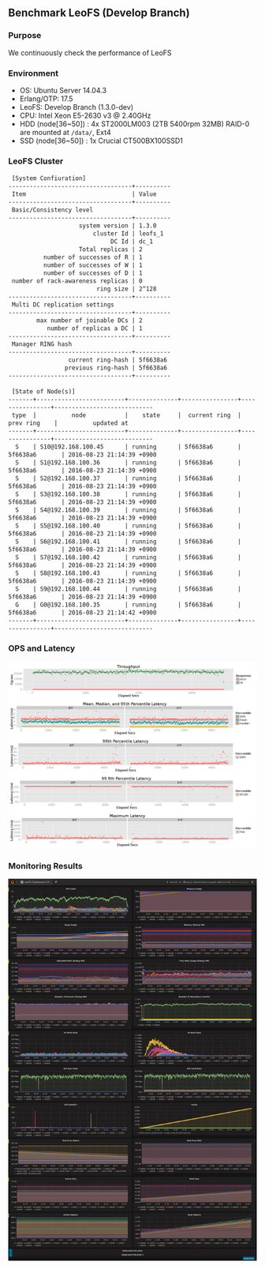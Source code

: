 ## Benchmark LeoFS (Develop Branch)

### Purpose
We continuously check the performance of LeoFS

### Environment
* OS: Ubuntu Server 14.04.3
* Erlang/OTP: 17.5
* LeoFS: Develop Branch (1.3.0-dev)
* CPU: Intel Xeon E5-2630 v3 @ 2.40GHz
* HDD (node[36~50]) : 4x ST2000LM003 (2TB 5400rpm 32MB) RAID-0 are mounted at `/data/`, Ext4
* SSD (node[36~50]) : 1x Crucial CT500BX100SSD1

### LeoFS Cluster
```
 [System Confiuration]
-----------------------------------+----------
 Item                              | Value    
-----------------------------------+----------
 Basic/Consistency level
-----------------------------------+----------
                    system version | 1.3.0
                        cluster Id | leofs_1
                             DC Id | dc_1
                    Total replicas | 2
          number of successes of R | 1
          number of successes of W | 1
          number of successes of D | 1
 number of rack-awareness replicas | 0
                         ring size | 2^128
-----------------------------------+----------
 Multi DC replication settings
-----------------------------------+----------
        max number of joinable DCs | 2
           number of replicas a DC | 1
-----------------------------------+----------
 Manager RING hash
-----------------------------------+----------
                 current ring-hash | 5f6638a6
                previous ring-hash | 5f6638a6
-----------------------------------+----------

 [State of Node(s)]
-------+-------------------------+--------------+----------------+----------------+----------------------------
 type  |          node           |    state     |  current ring  |   prev ring    |          updated at         
-------+-------------------------+--------------+----------------+----------------+----------------------------
  S    | S10@192.168.100.45      | running      | 5f6638a6       | 5f6638a6       | 2016-08-23 21:14:39 +0900
  S    | S1@192.168.100.36       | running      | 5f6638a6       | 5f6638a6       | 2016-08-23 21:14:39 +0900
  S    | S2@192.168.100.37       | running      | 5f6638a6       | 5f6638a6       | 2016-08-23 21:14:39 +0900
  S    | S3@192.168.100.38       | running      | 5f6638a6       | 5f6638a6       | 2016-08-23 21:14:39 +0900
  S    | S4@192.168.100.39       | running      | 5f6638a6       | 5f6638a6       | 2016-08-23 21:14:39 +0900
  S    | S5@192.168.100.40       | running      | 5f6638a6       | 5f6638a6       | 2016-08-23 21:14:39 +0900
  S    | S6@192.168.100.41       | running      | 5f6638a6       | 5f6638a6       | 2016-08-23 21:14:39 +0900
  S    | S7@192.168.100.42       | running      | 5f6638a6       | 5f6638a6       | 2016-08-23 21:14:39 +0900
  S    | S8@192.168.100.43       | running      | 5f6638a6       | 5f6638a6       | 2016-08-23 21:14:39 +0900
  S    | S9@192.168.100.44       | running      | 5f6638a6       | 5f6638a6       | 2016-08-23 21:14:39 +0900
  G    | G0@192.168.100.35       | running      | 5f6638a6       | 5f6638a6       | 2016-08-23 21:14:42 +0900
-------+-------------------------+--------------+----------------+----------------+----------------------------

```

### OPS and Latency
![ops-latency](summary.png)

### Monitoring Results
![monitoring-results](grafana.png)

